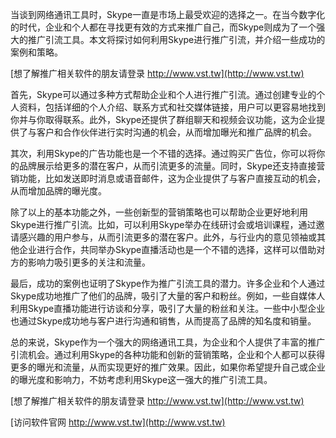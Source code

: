 当谈到网络通讯工具时，Skype一直是市场上最受欢迎的选择之一。在当今数字化的时代，企业和个人都在寻找更有效的方式来推广自己，而Skype则成为了一个强大的推广引流工具。本文将探讨如何利用Skype进行推广引流，并介绍一些成功的案例和策略。

[想了解推广相关软件的朋友请登录 http://www.vst.tw](http://www.vst.tw)

首先，Skype可以通过多种方式帮助企业和个人进行推广引流。通过创建专业的个人资料，包括详细的个人介绍、联系方式和社交媒体链接，用户可以更容易地找到你并与你取得联系。此外，Skype还提供了群组聊天和视频会议功能，这为企业提供了与客户和合作伙伴进行实时沟通的机会，从而增加曝光和推广品牌的机会。

其次，利用Skype的广告功能也是一个不错的选择。通过购买广告位，你可以将你的品牌展示给更多的潜在客户，从而引流更多的流量。同时，Skype还支持直接营销功能，比如发送即时消息或语音邮件，这为企业提供了与客户直接互动的机会，从而增加品牌的曝光度。

除了以上的基本功能之外，一些创新型的营销策略也可以帮助企业更好地利用Skype进行推广引流。比如，可以利用Skype举办在线研讨会或培训课程，通过邀请感兴趣的用户参与，从而引流更多的潜在客户。此外，与行业内的意见领袖或其他企业进行合作，共同举办Skype直播活动也是一个不错的选择，这样可以借助对方的影响力吸引更多的关注和流量。

最后，成功的案例也证明了Skype作为推广引流工具的潜力。许多企业和个人通过Skype成功地推广了他们的品牌，吸引了大量的客户和粉丝。例如，一些自媒体人利用Skype直播功能进行访谈和分享，吸引了大量的粉丝和关注。一些中小型企业也通过Skype成功地与客户进行沟通和销售，从而提高了品牌的知名度和销量。

总的来说，Skype作为一个强大的网络通讯工具，为企业和个人提供了丰富的推广引流机会。通过利用Skype的各种功能和创新的营销策略，企业和个人都可以获得更多的曝光和流量，从而实现更好的推广效果。因此，如果你希望提升自己或企业的曝光度和影响力，不妨考虑利用Skype这一强大的推广引流工具。

[想了解推广相关软件的朋友请登录 http://www.vst.tw](http://www.vst.tw)


[访问软件官网 http://www.vst.tw](http://www.vst.tw)
